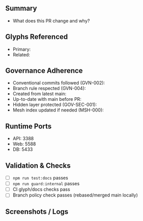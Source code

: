 ## Summary
- What does this PR change and why?

## Glyphs Referenced
- Primary: <!-- e.g., MSH-000, BLG-005 -->
- Related: <!-- e.g., GVN-002, GVN-004, GOV-SEC-001 -->

## Governance Adherence
- Conventional commits followed (GVN-002): <!-- yes/no -->
- Branch rule respected (GVN-004): <!-- yes/no, branch name -->
- Created from latest main: <!-- yes/no; confirm branch-off from main -->
- Up-to-date with main before PR: <!-- yes/no; rebase/merge main locally -->
- Hidden layer protected (GOV-SEC-001): <!-- yes/no -->
- Mesh index updated if needed (MSH-000): <!-- yes/no -->

## Runtime Ports
- API: 3388
- Web: 5588
- DB: 5433

## Validation & Checks
- [ ] `npm run test:docs` passes
- [ ] `npm run guard:internal` passes
- [ ] CI glyph/docs checks pass
- [ ] Branch policy check passes (rebased/merged main locally)

## Screenshots / Logs
<!-- Optional: attach evidence for reviewers -->
